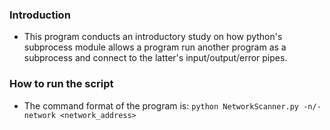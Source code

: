 ### Introduction
- This program conducts an introductory study on how python's subprocess module allows a program run another program as a subprocess and connect to the latter's input/output/error pipes.
### How to run the script
- The command format of the program is: ```python NetworkScanner.py -n/-network <network_address>```